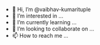 - 👋 Hi, I’m @vaibhav-kumarituple
- 👀 I’m interested in ...
- 🌱 I’m currently learning ...
- 💞️ I’m looking to collaborate on ...
- 📫 How to reach me ...

<!---
vaibhav-kumarituple/vaibhav-kumarituple is a ✨ special ✨ repository because its `README.md` (this file) appears on your GitHub profile.
You can click the Preview link to take a look at your changes.
--->
